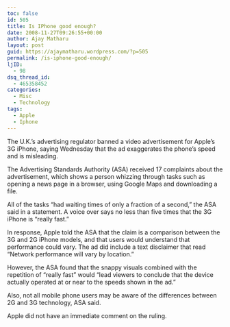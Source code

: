 ```yaml
---
toc: false
id: 505
title: Is IPhone good enough?
date: 2008-11-27T09:26:55+00:00
author: Ajay Matharu
layout: post
guid: https://ajaymatharu.wordpress.com/?p=505
permalink: /is-iphone-good-enough/
ljID:
  - 98
dsq_thread_id:
  - 465358452
categories:
  - Misc
  - Technology
tags:
  - Apple
  - Iphone
---
```

The U.K.&#8217;s advertising regulator banned a video advertisement for Apple&#8217;s 3G iPhone, saying Wednesday that the ad exaggerates the phone&#8217;s speed and is misleading.

The Advertising Standards Authority (ASA) received 17 complaints about the advertisement, which shows a person whizzing through tasks such as opening a news page in a browser, using Google Maps and downloading a file.

All of the tasks &#8220;had waiting times of only a fraction of a second,&#8221; the ASA said in a statement. A voice over says no less than five times that the 3G iPhone is &#8220;really fast.&#8221;

In response, Apple told the ASA that the claim is a comparison between the 3G and 2G iPhone models, and that users would understand that performance could vary. The ad did include a text disclaimer that read &#8220;Network performance will vary by location.&#8221;

However, the ASA found that the snappy visuals combined with the repetition of &#8220;really fast&#8221; would &#8220;lead viewers to conclude that the device actually operated at or near to the speeds shown in the ad.&#8221;

Also, not all mobile phone users may be aware of the differences between 2G and 3G technology, ASA said.

Apple did not have an immediate comment on the ruling.
